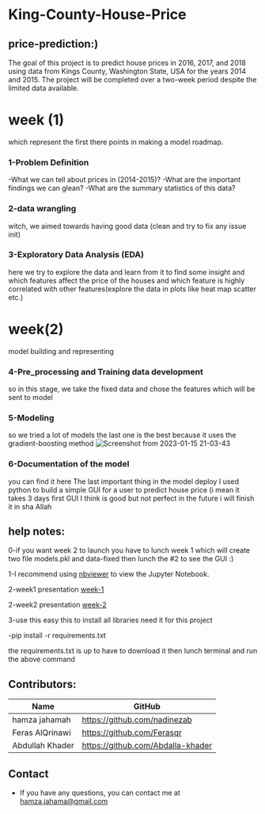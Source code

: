 # King-County-House-Price
## price-prediction:)

The goal of this project is to predict house prices in 2016, 2017, and 2018 using data from Kings County, Washington State, USA for the years 2014 and 2015. The project will be completed over a two-week period despite the limited data available.

# week (1)
which represent the first there points in making a model roadmap.
### 1-Problem Definition
 -What we can tell about prices in (2014-2015)? 
-What are the important findings we can glean? 
-What are the summary statistics of this data? 
### 2-data wrangling
witch, we aimed towards having good data (clean  and try to fix any issue init)
### 3-Exploratory Data Analysis (EDA)
here we try to explore the data and learn from it to find some insight and which features affect the price of the houses and which feature is highly correlated with other features(explore the data in plots like heat map scatter etc.)
# week(2)
model building and representing 
### 4-Pre_processing and Training data development
 so in this stage, we take the fixed data and chose the features which will be sent to model 
### 5-Modeling
so we tried a lot of models the last one is the best because it uses the gradient-boosting method 
![Screenshot from 2023-01-15 21-03-43](https://user-images.githubusercontent.com/72911129/212559535-f63839ce-a05b-4c29-a3af-53b9fc5e818c.png)


### 6-Documentation of the model
you can find it here 
The last important thing in the model deploy I used python to build a simple GUI for a user to predict house price (i mean it takes 3 days first GUI I think is good but not perfect in the future i will finish it in sha Allah

## help notes:
0-if you want week 2 to launch you have to lunch week 1 which will create two file models.pkl and data-fixed then lunch the #2 to see the GUI :)

1-I recommend using [nbviewer](https://nbviewer.jupyter.org/) to view the Jupyter Notebook.

2-week1 presentation [week-1](https://github.com/hamzakmj/King-County-House-Price/blob/main/week1/House%20prices%20presentation%20.pptx/)

2-week2 presentation [week-2](https://github.com/hamzakmj/King-County-House-Price/blob/main/week2/Final%20Presentation.pdf/)

3-use this easy this to install all libraries need it for this project

  -pip install -r requirements.txt
  
the requirements.txt is up to have to download it then lunch terminal and run the above command 

## Contributors:

|Name     |  GitHub   |
|---------|-----------------|
|hamza jahamah |https://github.com/nadinezab|
|Feras AlQrinawi|https://github.com/Ferasqr|
|Abdullah Khader|https://github.com/Abdalla-khader|
## Contact

* If you have any questions, you can contact me at hamza.jahama@gmail.com
